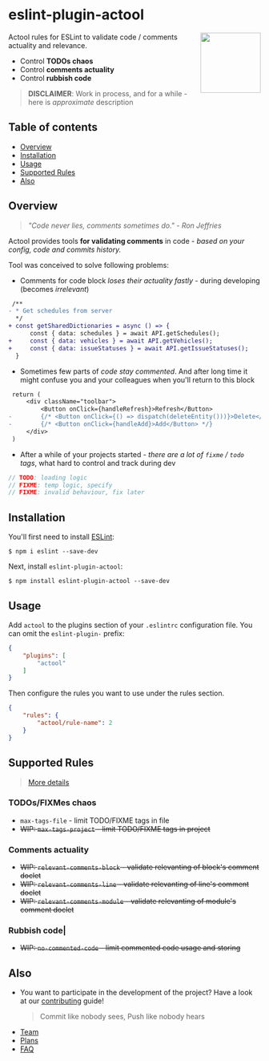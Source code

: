 # eslint-plugin-actool

<!-- TODO: add badges -->

<img src="https://avatars2.githubusercontent.com/u/74495859?s=200&v=4" height="120" align="right">

Actool rules for ESLint to validate code / comments actuality and relevance.

- Control **TODOs chaos**
- Control **comments actuality**
- Control **rubbish code**

<!-- TODO [**Propose or contribute a new rule ➡**](.github/contributing.md) -->
> **DISCLAIMER**: Work in process, and for a while - here is *approximate* description

## Table of contents

<!--ts-->
   * [Overview](#overview)
   * [Installation](#installation)
   * [Usage](#usage)
   * [Supported Rules](#supported-rules)
   * [Also](#also)
<!--te-->

## Overview
> *"Code never lies, comments sometimes do." - Ron Jeffries*

Actool provides tools **for validating comments** in code - *based on your config, code and commits history.*

<!--TODO diff + ts highlighting -->

Tool was conceived to solve following problems:
- Comments for code block *loses their actuality fastly* - during developing (becomes *irrelevant*)
```diff
 /**
- * Get schedules from server
  */
+ const getSharedDictionaries = async () => {
      const { data: schedules } = await API.getSchedules();
+     const { data: vehicles } = await API.getVehicles();
+     const { data: issueStatuses } = await API.getIssueStatuses();
  }
```
- Sometimes few parts of *code stay commented*. And after long time it might confuse you and your colleagues when you'll return to this block
```diff
 return (
     <div className="toolbar">
         <Button onClick={handleRefresh}>Refresh</Button>
-        {/* <Button onClick={() => dispatch(deleteEntity()))}>Delete</Button> */}
-        {/* <Button onClick={handleAdd}>Add</Button> */}
     </div>
 )
```
- After a while of your projects started - *there are a lot of `fixme` / `todo` tags*, what hard to control and track during dev
```ts
// TODO: loading logic
// FIXME: temp logic, specify
// FIXME: invalid behaviour, fix later
```

## Installation

You'll first need to install [ESLint](http://eslint.org):

```
$ npm i eslint --save-dev
```

Next, install `eslint-plugin-actool`:

```
$ npm install eslint-plugin-actool --save-dev
```


## Usage

Add `actool` to the plugins section of your `.eslintrc` configuration file. You can omit the `eslint-plugin-` prefix:

```json
{
    "plugins": [
        "actool"
    ]
}
```


Then configure the rules you want to use under the rules section.

```json
{
    "rules": {
        "actool/rule-name": 2
    }
}
```

## Supported Rules

> [More details](https://github.com/actool/eslint-plugin-actool/tree/master/docs)

### TODOs/FIXMes chaos
- `max-tags-file` - limit TODO/FIXME tags in file
- ~~WIP: `max-tags-project` - limit TODO/FIXME tags in project~~
   
### Comments actuality
- ~~WIP: `relevant-comments-block` - validate relevanting of block's comment doclet~~
- ~~WIP: `relevant-comments-line` - validate relevanting of line's comment doclet~~
- ~~WIP: `relevant-comments-module` - validate relevanting of module's comment doclet~~

### Rubbish code|
- ~~WIP: `no-commented-code` - limit commented code usage and storing~~

## Also
- You want to participate in the development of the project? Have a look at our [contributing](https://github.com/actool/eslint-plugin-actool/blob/master/CONTRIBUTING.md) guide!
   > Commit like nobody sees, Push like nobody hears
- [Team](https://github.com/actool/eslint-plugin-actool/blob/master/DEV.md#team)
- [Plans](https://github.com/actool/eslint-plugin-actool/blob/master/DEV.md#plans)
- [FAQ](https://github.com/actool/eslint-plugin-actool/blob/master/FAQ.md)


